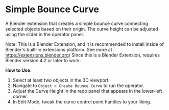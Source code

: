 # Simple Bounce Curve
A Blender extension that creates a simple bounce curve connecting selected objects based on their origin. The curve height can be adjusted using the slider in the operator panel.

Note: This is a Blender Extension, and it is recommended to install inside of Blender's built-in extensions platform. See more at https://extensions.blender.org/
Since this is a Blender Extension, requires Blender version 4.2 or later to work.

**How to Use:**

1. Select at least two objects in the 3D viewport.
2. Navigate to `Object > Create Bounce Curve` to run the operator.
3. Adjust the Curve Height in the redo panel that appears in the lower-left corner.
4. In Edit Mode, tweak the curve control point handles to your liking.
